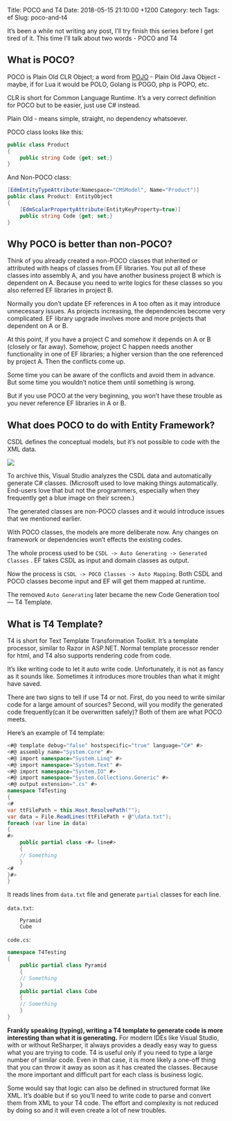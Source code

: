 Title: POCO and T4
Date: 2018-05-15 21:10:00 +1200
Category: tech
Tags: ef
Slug: poco-and-t4


It’s been a while not writing any post, I’ll try finish this series before I get tired of it. This time I’ll talk about two words - POCO and T4

## What is POCO?

POCO is Plain Old CLR Object; a word from [POJO](https://en.wikipedia.org/wiki/Plain_old_Java_object) - Plain Old Java Object - maybe, if for Lua it would be POLO, Golang is POGO, php is POPO, etc. 

CLR is short for Common Language Runtime. It’s a very correct definition for POCO but to be easier, just use C# instead.

Plain Old - means simple, straight, no dependency whatsoever. 

POCO class looks like this:
``` csharp
public class Product
{
    public string Code {get; set;}
}
```

And Non-POCO class:

``` csharp
[EdmEntityTypeAttribute(Namespace="CMSModel", Name="Product")]
public class Product: EntityObject
{
    [EdmScalarPropertyAttribute(EntityKeyProperty=true)]
    public string Code {get; set;}
}
```

## Why POCO is better than non-POCO?

Think of you already created a non-POCO classes that inherited or attributed with heaps of classes from EF libraries. You put all of these classes into assembly A, and you have another business project B which is dependent on A. Because you need to write logics for these classes so you also referred EF libraries in project B.

Normally you don’t update EF references in A too often as it may introduce unnecessary issues. As projects increasing, the dependencies become very complicated. EF library upgrade involves more and more projects that dependent on A or B. 

At this point, if you have a project C and somehow it depends on A or B (closely or far away). Somehow, project C happen needs another functionality in one of EF libraries; a higher version than the one referenced by project A. Then the conflicts come up.

Some time you can be aware of the conflicts and avoid them in advance. But some time you wouldn’t notice them until something is wrong.

But if you use POCO at the very beginning, you won’t have these trouble as you never reference EF libraries in A or B. 

## What does POCO to do with Entity Framework?

CSDL defines the conceptual models, but it’s not possible to code with the XML data.

![]({attach}/images/CSDL.png)

To archive this, Visual Studio analyzes the CSDL data and automatically generate C# classes. (Microsoft used to love making things automatically. End-users love that but not the programmers, especially when they frequently get a blue image on their screen.) 

The generated classes are non-POCO classes and it would introduce issues that we mentioned earlier.

With POCO classes, the models are more deliberate now. Any changes on framework or dependencies won’t effects the existing codes. 

The whole process used to be `CSDL -> Auto Generating -> Generated Classes` . EF takes CSDL as input and domain classes as output.

Now the process is `CSDL -> POCO Classes -> Auto Mapping`. Both CSDL and POCO classes become input and EF will get them mapped at runtime.

The removed `Auto Generating` later became the new Code Generation tool — T4 Template.

## What is T4 Template? 

T4 is short for Text Template Transformation Toolkit. It’s a template processor, similar to Razor in ASP.NET. Normal template processor render for html, and T4 also supports rendering code from code. 

It’s like writing code to let it auto write code. Unfortunately, it is not as fancy as it sounds like. Sometimes it introduces more troubles than what it might have saved.

There are two signs to tell if use T4 or not. First, do you need to write similar code for a large amount of sources? Second, will you modify the generated code frequently(can it be overwritten safely)? Both of them are what POCO meets.

Here’s an example of T4 template:
``` csharp
<#@ template debug="false" hostspecific="true" language="C#" #>
<#@ assembly name="System.Core" #>
<#@ import namespace="System.Linq" #>
<#@ import namespace="System.Text" #>
<#@ import namespace="System.IO" #>
<#@ import namespace="System.Collections.Generic" #>
<#@ output extension=".cs" #>
namespace T4Testing
{
<#
var ttFilePath = this.Host.ResolvePath("");
var data = File.ReadLines(ttFilePath + @"\data.txt");
foreach (var line in data)
{
#>
    public partial class <#= line#> 
    {
    // Something
    }
<#
}#>
}
```

It reads lines from `data.txt` file and generate `partial` classes for each line.

`data.txt`:

```
	Pyramid
	Cube
```

`code.cs`:

``` csharp
namespace T4Testing
{
	public partial class Pyramid 
    {
    // Something
    }	
	public partial class Cube 
    {
    // Something
    }	
}
```

**Frankly speaking (typing), writing a T4 template to generate code is more interesting than what it is generating.** For modern IDEs like Visual Studio, with or without ReSharper, it always provides a deadly easy way to guess what you are trying to code. T4 is useful only if you need to type a large number of similar code. Even in that case, it is more likely a one-off thing that you can throw it away as soon as it has created the classes. Because the more important and difficult part for each class is business logic.

Some would say that logic can also be defined in structured format like XML. It’s doable but if so you’ll need to write code to parse and convert them from XML to your T4 code. The effort and complexity is not reduced by doing so and it will even create a lot of new troubles.